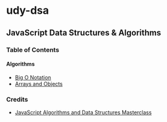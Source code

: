 # udy-dsa
## JavaScript Data Structures & Algorithms

### Table of Contents
#### Algorithms
- [Big O Notation](/algorithms/bigO/notes-bigO.md)
- [Arrays and Objects](/algorithms/arraysAndObjects/notes-arrObj.md)


### Credits
- [JavaScript Algorithms and Data Structures Masterclass](https://www.udemy.com/course/js-algorithms-and-data-structures-masterclass/)